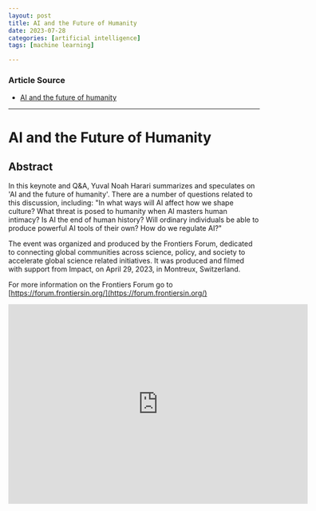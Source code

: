 ```yaml
---
layout: post
title: AI and the Future of Humanity
date: 2023-07-28
categories: [artificial intelligence]
tags: [machine learning]

---
```


### Article Source

* [AI and the future of humanity](https://www.youtube.com/watch?v=mkI7EPD1vp8)

---

# AI and the Future of Humanity


## Abstract

In this keynote and Q&A, Yuval Noah Harari summarizes and speculates on 'AI and the future of humanity'. There are a number of questions related to this discussion, including: "In what ways will AI affect how we shape culture? What threat is posed to humanity when AI masters human intimacy? Is AI the end of human history? Will ordinary individuals be able to produce powerful AI tools of their own? How do we regulate AI?"

The event was organized and produced by the Frontiers Forum, dedicated to connecting global communities across science, policy, and society to accelerate global science related initiatives.
It was produced and filmed with support from Impact, on April 29, 2023, in Montreux, Switzerland.

For more information on the Frontiers Forum go to [https://forum.frontiersin.org/](https://forum.frontiersin.org/)


<iframe width="600" height="400" src="https://www.youtube.com/embed/LWiM-LuRe6w" title="YouTube video player" frameborder="0" allow="accelerometer; autoplay; clipboard-write; encrypted-media; gyroscope; picture-in-picture; web-share" allowfullscreen></iframe>